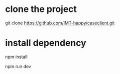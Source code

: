 # clone the project

git clone https://github.com/IMT-happy/caseclient.git

# install dependency

npm install

npm run dev
